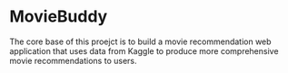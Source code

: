 # MovieBuddy

The core base of this proejct is to build a movie recommendation web application that uses data from Kaggle to produce more comprehensive movie recommendations to users.
